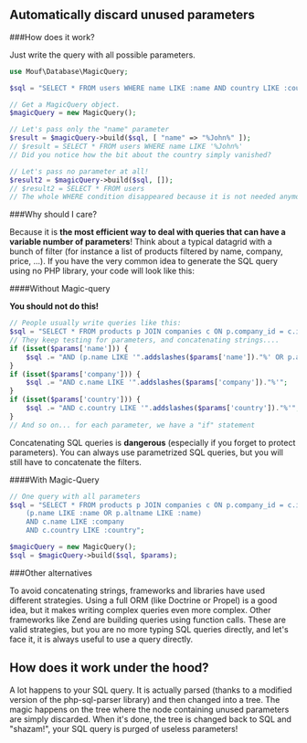 Automatically discard unused parameters
---------------------------------------

###How does it work?

Just write the query with all possible parameters.

```php
use Mouf\Database\MagicQuery;

$sql = "SELECT * FROM users WHERE name LIKE :name AND country LIKE :country";

// Get a MagicQuery object.
$magicQuery = new MagicQuery();

// Let's pass only the "name" parameter
$result = $magicQuery->build($sql, [ "name" => "%John%" ]);
// $result = SELECT * FROM users WHERE name LIKE '%John%'
// Did you notice how the bit about the country simply vanished?

// Let's pass no parameter at all!
$result2 = $magicQuery->build($sql, []);
// $result2 = SELECT * FROM users
// The whole WHERE condition disappeared because it is not needed anymore!
```

###Why should I care?

Because it is **the most efficient way to deal with queries that can have a variable number of parameters**!
Think about a typical datagrid with a bunch of filter (for instance a list of products filtered by name, company, price, ...).
If you have the very common idea to generate the SQL query using no PHP library, your code will look like this:

####Without Magic-query
<div class="alert"><strong>You should not do this!</strong></div>

```php
// People usually write queries like this:
$sql = "SELECT * FROM products p JOIN companies c ON p.company_id = c.id WHERE 1=1 ";
// They keep testing for parameters, and concatenating strings....
if (isset($params['name'])) {
	$sql .= "AND (p.name LIKE '".addslashes($params['name'])."%' OR p.altname LIKE '".addslashes($params['name'])."%')";
}
if (isset($params['company'])) {
	$sql .= "AND c.name LIKE '".addslashes($params['company'])."%'";
}
if (isset($params['country'])) {
	$sql .= "AND c.country LIKE '".addslashes($params['country'])."%'";
}
// And so on... for each parameter, we have a "if" statement
```

Concatenating SQL queries is **dangerous** (especially if you forget to protect parameters).
You can always use parametrized SQL queries, but you will still have to concatenate the filters.

####With Magic-Query

```php
// One query with all parameters
$sql = "SELECT * FROM products p JOIN companies c ON p.company_id = c.id WHERE 
	(p.name LIKE :name OR p.altname LIKE :name)
	AND c.name LIKE :company
	AND c.country LIKE :country";

$magicQuery = new MagicQuery();
$sql = $magicQuery->build($sql, $params);
```

###Other alternatives

To avoid concatenating strings, frameworks and libraries have used different strategies. Using a full ORM (like
Doctrine or Propel) is a good idea, but it makes writing complex queries even more complex. Other frameworks like
Zend are building queries using function calls. These are valid strategies, but you are no more typing SQL queries
directly, and let's face it, it is always useful to use a query directly.

How does it work under the hood?
--------------------------------

A lot happens to your SQL query. It is actually parsed (thanks to a modified
version of the php-sql-parser library) and then changed into a tree.
The magic happens on the tree where the node containing unused parameters
are simply discarded. When it's done, the tree is changed back to SQL and
"shazam!", your SQL query is purged of useless parameters!